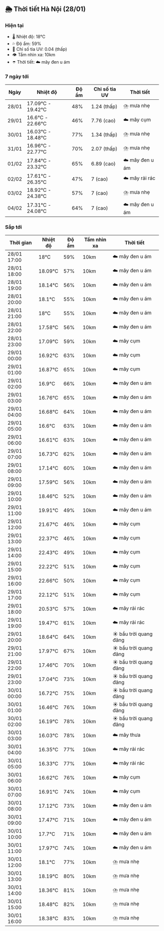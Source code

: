 ## 🌦️ Thời tiết Hà Nội (28/01)

### Hiện tại

- 🌡️ Nhiệt độ: 18℃
- 💦 Độ ẩm: 59%
- 🌟 Chỉ số tia UV: 0.04 (thấp)
- 👁️ Tầm nhìn xa: 10km
- ☂️ Thời tiết: ☁️ mây đen u ám

### 7 ngày tới

| Ngày | Nhiệt độ | Độ ẩm | Chỉ số tia UV | Thời tiết |
| --- | --- | --- | --- | --- |
| 28/01 | 17.09℃ - 19.42℃ | 48% | 1.24 (thấp) | ⛈️ mưa nhẹ |
| 29/01 | 16.6℃ - 22.66℃ | 46% | 7.76 (cao) | ☁️ mây cụm |
| 30/01 | 16.03℃ - 18.48℃ | 77% | 1.34 (thấp) | ⛈️ mưa nhẹ |
| 31/01 | 16.96℃ - 22.77℃ | 70% | 2.07 (thấp) | ⛈️ mưa nhẹ |
| 01/02 | 17.84℃ - 23.32℃ | 65% | 6.89 (cao) | ☁️ mây đen u ám |
| 02/02 | 17.61℃ - 26.35℃ | 47% | 7 (cao) | ☁️ mây rải rác |
| 03/02 | 18.92℃ - 24.38℃ | 57% | 7 (cao) | ⛈️ mưa nhẹ |
| 04/02 | 17.31℃ - 24.08℃ | 64% | 7 (cao) | ☁️ mây đen u ám |

### Sắp tới

| Thời gian | Nhiệt độ | Độ ẩm | Tầm nhìn xa | Thời tiết |
| --- | --- | --- | --- | --- |
| 28/01 17:00 | 18℃ | 59% | 10km | ☁️ mây đen u ám |
| 28/01 18:00 | 18.09℃ | 57% | 10km | ☁️ mây đen u ám |
| 28/01 19:00 | 18.14℃ | 56% | 10km | ☁️ mây đen u ám |
| 28/01 20:00 | 18.1℃ | 55% | 10km | ☁️ mây đen u ám |
| 28/01 21:00 | 18℃ | 55% | 10km | ☁️ mây đen u ám |
| 28/01 22:00 | 17.58℃ | 56% | 10km | ☁️ mây đen u ám |
| 28/01 23:00 | 17.09℃ | 59% | 10km | ☁️ mây cụm |
| 29/01 00:00 | 16.92℃ | 63% | 10km | ☁️ mây cụm |
| 29/01 01:00 | 16.87℃ | 65% | 10km | ☁️ mây cụm |
| 29/01 02:00 | 16.9℃ | 66% | 10km | ☁️ mây đen u ám |
| 29/01 03:00 | 16.76℃ | 65% | 10km | ☁️ mây đen u ám |
| 29/01 04:00 | 16.68℃ | 64% | 10km | ☁️ mây đen u ám |
| 29/01 05:00 | 16.6℃ | 63% | 10km | ☁️ mây đen u ám |
| 29/01 06:00 | 16.61℃ | 63% | 10km | ☁️ mây đen u ám |
| 29/01 07:00 | 16.73℃ | 62% | 10km | ☁️ mây đen u ám |
| 29/01 08:00 | 17.14℃ | 60% | 10km | ☁️ mây đen u ám |
| 29/01 09:00 | 17.59℃ | 56% | 10km | ☁️ mây đen u ám |
| 29/01 10:00 | 18.46℃ | 52% | 10km | ☁️ mây đen u ám |
| 29/01 11:00 | 19.91℃ | 49% | 10km | ☁️ mây đen u ám |
| 29/01 12:00 | 21.67℃ | 46% | 10km | ☁️ mây cụm |
| 29/01 13:00 | 22.37℃ | 46% | 10km | ☁️ mây cụm |
| 29/01 14:00 | 22.43℃ | 49% | 10km | ☁️ mây cụm |
| 29/01 15:00 | 22.22℃ | 51% | 10km | ☁️ mây cụm |
| 29/01 16:00 | 22.66℃ | 50% | 10km | ☁️ mây cụm |
| 29/01 17:00 | 22.12℃ | 51% | 10km | ☁️ mây cụm |
| 29/01 18:00 | 20.53℃ | 57% | 10km | ☁️ mây rải rác |
| 29/01 19:00 | 19.47℃ | 61% | 10km | ☁️ mây rải rác |
| 29/01 20:00 | 18.64℃ | 64% | 10km | ☀️ bầu trời quang đãng |
| 29/01 21:00 | 17.97℃ | 67% | 10km | ☀️ bầu trời quang đãng |
| 29/01 22:00 | 17.46℃ | 70% | 10km | ☀️ bầu trời quang đãng |
| 29/01 23:00 | 17.04℃ | 73% | 10km | ☀️ bầu trời quang đãng |
| 30/01 00:00 | 16.72℃ | 75% | 10km | ☀️ bầu trời quang đãng |
| 30/01 01:00 | 16.46℃ | 76% | 10km | ☀️ bầu trời quang đãng |
| 30/01 02:00 | 16.19℃ | 78% | 10km | ☀️ bầu trời quang đãng |
| 30/01 03:00 | 16.03℃ | 78% | 10km | ☁️ mây thưa |
| 30/01 04:00 | 16.35℃ | 77% | 10km | ☁️ mây rải rác |
| 30/01 05:00 | 16.33℃ | 77% | 10km | ☁️ mây rải rác |
| 30/01 06:00 | 16.62℃ | 76% | 10km | ☁️ mây cụm |
| 30/01 07:00 | 16.91℃ | 74% | 10km | ☁️ mây cụm |
| 30/01 08:00 | 17.12℃ | 73% | 10km | ☁️ mây đen u ám |
| 30/01 09:00 | 17.47℃ | 71% | 10km | ☁️ mây đen u ám |
| 30/01 10:00 | 17.7℃ | 71% | 10km | ☁️ mây đen u ám |
| 30/01 11:00 | 17.97℃ | 74% | 10km | ☁️ mây đen u ám |
| 30/01 12:00 | 18.1℃ | 77% | 10km | ⛈️ mưa nhẹ |
| 30/01 13:00 | 18.19℃ | 80% | 10km | ⛈️ mưa nhẹ |
| 30/01 14:00 | 18.36℃ | 81% | 10km | ⛈️ mưa nhẹ |
| 30/01 15:00 | 18.48℃ | 82% | 10km | ⛈️ mưa nhẹ |
| 30/01 16:00 | 18.38℃ | 83% | 10km | ⛈️ mưa nhẹ |
